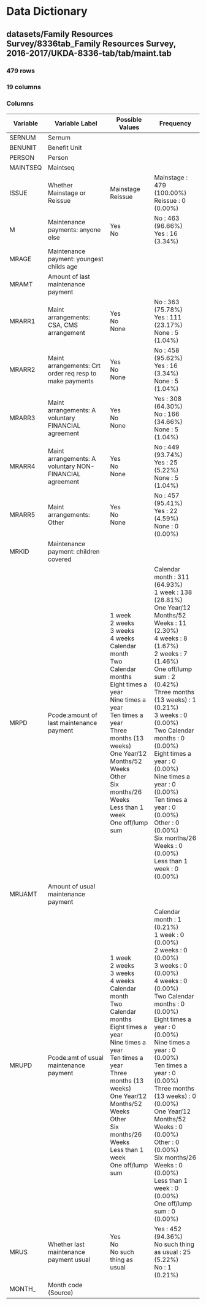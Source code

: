 # Data Dictionary

## datasets/Family Resources Survey/8336tab_Family Resources Survey, 2016-2017/UKDA-8336-tab/tab/maint.tab

### 479 rows

### 19 columns

### Columns

| Variable | Variable Label | Possible Values | Frequency |
| --- | --- | --- | --- |
| SERNUM | Sernum |  |  |
| BENUNIT | Benefit Unit |  |  |
| PERSON | Person |  |  |
| MAINTSEQ | Maintseq |  |  |
| ISSUE | Whether Mainstage or Reissue | Mainstage <br/>Reissue  | Mainstage : 479 (100.00%)<br/>Reissue : 0 (0.00%) |
| M | Maintenance payments: anyone else | Yes <br/>No  | No : 463 (96.66%)<br/>Yes : 16 (3.34%) |
| MRAGE | Maintenance payment: youngest childs age |  |  |
| MRAMT | Amount of last maintenance payment |  |  |
| MRARR1 | Maint arrangements: CSA, CMS arrangement | Yes <br/>No <br/>None  | No : 363 (75.78%)<br/>Yes : 111 (23.17%)<br/>None : 5 (1.04%) |
| MRARR2 | Maint arrangements: Crt order req resp to make payments | Yes <br/>No <br/>None  | No : 458 (95.62%)<br/>Yes : 16 (3.34%)<br/>None : 5 (1.04%) |
| MRARR3 | Maint arrangements: A voluntary FINANCIAL agreement | Yes <br/>No <br/>None  | Yes : 308 (64.30%)<br/>No : 166 (34.66%)<br/>None : 5 (1.04%) |
| MRARR4 | Maint arrangements: A voluntary NON-FINANCIAL agreement | Yes <br/>No <br/>None  | No : 449 (93.74%)<br/>Yes : 25 (5.22%)<br/>None : 5 (1.04%) |
| MRARR5 | Maint arrangements: Other | Yes <br/>No <br/>None  | No : 457 (95.41%)<br/>Yes : 22 (4.59%)<br/>None : 0 (0.00%) |
| MRKID | Maintenance payment: children covered |  |  |
| MRPD | Pcode:amount of last maintenance payment | 1 week <br/>2 weeks <br/>3 weeks <br/>4 weeks <br/>Calendar month <br/>Two Calendar months <br/>Eight times a year <br/>Nine times a year <br/>Ten times a year <br/>Three months (13 weeks) <br/>One Year/12  Months/52 Weeks <br/>Other <br/>Six months/26 Weeks <br/>Less than 1 week <br/>One off/lump sum  | Calendar month : 311 (64.93%)<br/>1 week : 138 (28.81%)<br/>One Year/12  Months/52 Weeks : 11 (2.30%)<br/>4 weeks : 8 (1.67%)<br/>2 weeks : 7 (1.46%)<br/>One off/lump sum : 2 (0.42%)<br/>Three months (13 weeks) : 1 (0.21%)<br/>3 weeks : 0 (0.00%)<br/>Two Calendar months : 0 (0.00%)<br/>Eight times a year : 0 (0.00%)<br/>Nine times a year : 0 (0.00%)<br/>Ten times a year : 0 (0.00%)<br/>Other : 0 (0.00%)<br/>Six months/26 Weeks : 0 (0.00%)<br/>Less than 1 week : 0 (0.00%) |
| MRUAMT | Amount of usual maintenance payment |  |  |
| MRUPD | Pcode:amt of usual maintenance payment | 1 week <br/>2 weeks <br/>3 weeks <br/>4 weeks <br/>Calendar month <br/>Two Calendar months <br/>Eight times a year <br/>Nine times a year <br/>Ten times a year <br/>Three months (13 weeks) <br/>One Year/12  Months/52 Weeks <br/>Other <br/>Six months/26 Weeks <br/>Less than 1 week <br/>One off/lump sum  | Calendar month : 1 (0.21%)<br/>1 week : 0 (0.00%)<br/>2 weeks : 0 (0.00%)<br/>3 weeks : 0 (0.00%)<br/>4 weeks : 0 (0.00%)<br/>Two Calendar months : 0 (0.00%)<br/>Eight times a year : 0 (0.00%)<br/>Nine times a year : 0 (0.00%)<br/>Ten times a year : 0 (0.00%)<br/>Three months (13 weeks) : 0 (0.00%)<br/>One Year/12  Months/52 Weeks : 0 (0.00%)<br/>Other : 0 (0.00%)<br/>Six months/26 Weeks : 0 (0.00%)<br/>Less than 1 week : 0 (0.00%)<br/>One off/lump sum : 0 (0.00%) |
| MRUS | Whether last maintenance payment usual | Yes <br/>No <br/>No such thing as usual  | Yes : 452 (94.36%)<br/>No such thing as usual : 25 (5.22%)<br/>No : 1 (0.21%) |
| MONTH_ | Month code (Source) |  |  |

